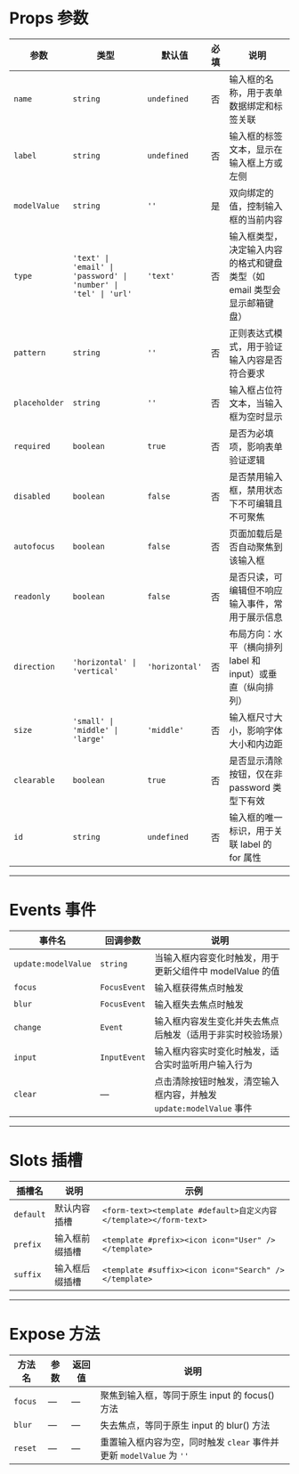 # Props 参数

| 参数         | 类型                                                          | 默认值         | 必填 | 说明                                                                 |
|------------|-------------------------------------------------------------|-------------|----|----------------------------------------------------------------------|
| `name`     | `string`                                                    | `undefined` | 否  | 输入框的名称，用于表单数据绑定和标签关联                                               |
| `label`    | `string`                                                    | `undefined` | 否  | 输入框的标签文本，显示在输入框上方或左侧                                               |
| `modelValue` | `string`                                                  | `''`        | 是  | 双向绑定的值，控制输入框的当前内容                                                 |
| `type`     | `'text' \| 'email' \| 'password' \| 'number' \| 'tel' \| 'url'` | `'text'`    | 否  | 输入框类型，决定输入内容的格式和键盘类型（如 email 类型会显示邮箱键盘）                           |
| `pattern`  | `string`                                                    | `''`        | 否  | 正则表达式模式，用于验证输入内容是否符合要求                                           |
| `placeholder` | `string`                                                 | `''`        | 否  | 输入框占位符文本，当输入框为空时显示                                                |
| `required` | `boolean`                                                   | `true`      | 否  | 是否为必填项，影响表单验证逻辑                                                       |
| `disabled` | `boolean`                                                   | `false`     | 否  | 是否禁用输入框，禁用状态下不可编辑且不可聚焦                                         |
| `autofocus` | `boolean`                                                  | `false`     | 否  | 页面加载后是否自动聚焦到该输入框                                                     |
| `readonly` | `boolean`                                                   | `false`     | 否  | 是否只读，可编辑但不响应输入事件，常用于展示信息                                     |
| `direction` | `'horizontal' \| 'vertical'`                              | `'horizontal'` | 否  | 布局方向：水平（横向排列 label 和 input）或垂直（纵向排列）                             |
| `size`     | `'small' \| 'middle' \| 'large'`                            | `'middle'`  | 否  | 输入框尺寸大小，影响字体大小和内边距                                                 |
| `clearable` | `boolean`                                                  | `true`      | 否  | 是否显示清除按钮，仅在非 password 类型下有效                                          |
| `id`       | `string`                                                    | `undefined` | 否  | 输入框的唯一标识，用于关联 label 的 for 属性                                         |

---

# Events 事件

| 事件名      | 回调参数 | 说明                                                                 |
|----------|------|----------------------------------------------------------------------|
| `update:modelValue` | `string` | 当输入框内容变化时触发，用于更新父组件中 modelValue 的值                                  |
| `focus`  | `FocusEvent` | 输入框获得焦点时触发                                                              |
| `blur`   | `FocusEvent` | 输入框失去焦点时触发                                                              |
| `change` | `Event`   | 输入框内容发生变化并失去焦点后触发（适用于非实时校验场景）                                 |
| `input`  | `InputEvent` | 输入框内容实时变化时触发，适合实时监听用户输入行为                                   |
| `clear`  | —    | 点击清除按钮时触发，清空输入框内容，并触发 `update:modelValue` 事件                        |

---

# Slots 插槽

| 插槽名       | 说明      | 示例                                            |
|-----------|---------|-----------------------------------------------|
| `default` | 默认内容插槽  | `<form-text><template #default>自定义内容</template></form-text>`             |
| `prefix`  | 输入框前缀插槽 | `<template #prefix><icon icon="User" /></template>`                         |
| `suffix`  | 输入框后缀插槽 | `<template #suffix><icon icon="Search" /></template>`                       |

---

# Expose 方法

| 方法名       | 参数 | 返回值 | 说明   |
|-----------|----|-----|------|
| `focus`   | —  | —   | 聚焦到输入框，等同于原生 input 的 focus() 方法                          |
| `blur`    | —  | —   | 失去焦点，等同于原生 input 的 blur() 方法                              |
| `reset`   | —  | —   | 重置输入框内容为空，同时触发 `clear` 事件并更新 `modelValue` 为 `''` |